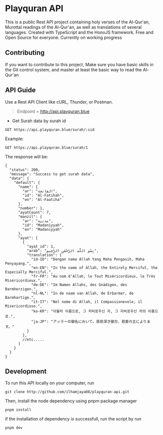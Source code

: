 # Playquran API
This is a public Rest API project containing holy verses of the Al-Qur'an, Murottal readings of the Al-Qur'an, as well as translations of several languages. Created with TypeScript and the HonoJS framework. Free and Open Source for everyone. Currently on working progress

## Contributing
If you want to contribute to this project, Make sure you have basic skills in the Git control system, and master at least the basic way to read the Al-Qur'an

## API Guide
Use a Rest API Client like cURL, Thunder, or Postman.
> Endpoint = http://api.playquran.blue
- Get Surah data by surah id
```
GET https://api.playquran.blue/surah/:sid
```
Example:
```
GET https://api.playquran.blue/surah/1
```
The response will be:
```
{
  "status": 200,
  "message": "Success to get surah data",
  "data": {
    "default": {
      "name": {
        "ar": "الفاتحة",
        "id": "Al-Fatihah",
        "en": "Al-Faatiha"
      },
      "number": 1,
      "ayatCount": 7,
      "manzil": {
        "ar": "مدنية",
        "id": "Madaniyyah",
        "en": "Madaniyyah"
      },
      "ayat": [
        {
          "ayat_id": 1,
          "arab": "بِسْمِ اللَّهِ الرَّحْمَٰنِ الرَّحِيمِ",
          "translation": {
            "id-ID": "Dengan nama Allah Yang Maha Pengasih, Maha Penyayang.",
            "en-EN": "In the name of Allah, the Entirely Merciful, the Especially Merciful.",
            "fr-FR": "Au nom d'Allah, le Tout Miséricordieux, le Très Miséricordieux.",
            "de-DE": "Im Namen Allahs, des Gnädigen, des Barmherzigen.",
            "nl-NL": "In de naam van Allah, de Erbarmer, de Barmhartige.",
            "it-IT": "Nel nome di Allah, il Compassionevole, il Misericordioso.",
            "ko-KR": "아불라 이름으로, 그 자비로우신 자, 그 자비로우신 자의 이름으로.",
            "ja-JP": "アッラーの御名において。慈悲深き御方、慈愛の主によります。"
          }
        },
        //etc.....
      ]
    }
  }
}
```
## Development
To run this API locally on your computer, run
```
git clone http://github.com/ilhamjaya08/playquran-api.git
```
Then, install the node dependency using pnpm package manager
```
pnpm install
```
if the installation of dependency is successfull, run the script by run
```
pnpm dev
```